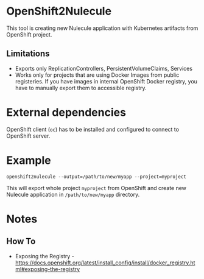 # OpenShift2Nulecule

This tool is creating new Nulecule application with Kubernetes
artifacts from OpenShift project.


## Limitations
 - Exports only ReplicationControllers, PersistentVolumeClaims, Services
 - Works only for projects that are using Docker Images from public
registeries. If you have images in internal OpenShift Docker registry,
you have to manually export them to accessible registry.


# External dependencies
OpenShift client (`oc`) has to be installed and configured to 
connect to OpenShift server.

# Example
```
openshift2nulecule --output=/path/to/new/myapp --project=myproject
```
This will export whole project `myproject` from OpenShift 
and create new Nulecule application in `/path/to/new/myapp` directory.

# Notes

## How To
 - Exposing the Registry - https://docs.openshift.org/latest/install_config/install/docker_registry.html#exposing-the-registry


